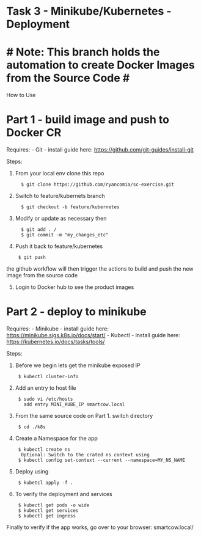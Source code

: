 # Task 3 - Minikube/Kubernetes - Deployment

# # Note: This branch holds the automation to create Docker Images from the Source Code # #

How to Use

# Part 1 - build image and push to Docker CR

Requires:
       - Git - install guide here: https://github.com/git-guides/install-git

Steps:
1. From your local env clone this repo  
         
         $ git clone https://github.com/ryancomia/sc-exercise.git

2. Switch to feature/kubernets branch 
       
         $ git checkout -b feature/kubernetes

3. Modify or update as necessary then 
         
         $ git add . / 
         $ git commit -m "my_changes_etc"

4. Push it back to feature/kubernetes 
 
        $ git push


  the github workflow will then trigger the actions to build and push the new image from the source code

5. Login to Docker hub to see the product images



# Part 2 - deploy to minikube

Requires:
       - Minikube - install guide here: https://minikube.sigs.k8s.io/docs/start/
       - Kubectl - install guide here: https://kubernetes.io/docs/tasks/tools/
  
Steps:
1. Before we begin lets get the minikube exposed IP 
        
        $ kubectl cluster-info
        
2. Add an entry to host file 
 
        $ sudo vi /etc/hosts 
          add entry MINI_KUBE_IP smartcow.local
      
3. From the same source code on Part 1. switch directory 

        $ cd ./k8s

4. Create a Namespace for the app 
        
        $ kubectl create ns
         Optional: Switch to the crated ns context using 
        $ kubectl config set-context --current --namespace=MY_NS_NAME
        
5. Deploy using
        
        $ kubetcl apply -f .
        
9. To verify the deployment and services

        $ kubectl get pods -o wide
        $ kubectl get services
        $ kubectl get ingress
        

Finally to verify if the app works, go over to your browser: smartcow.local/


